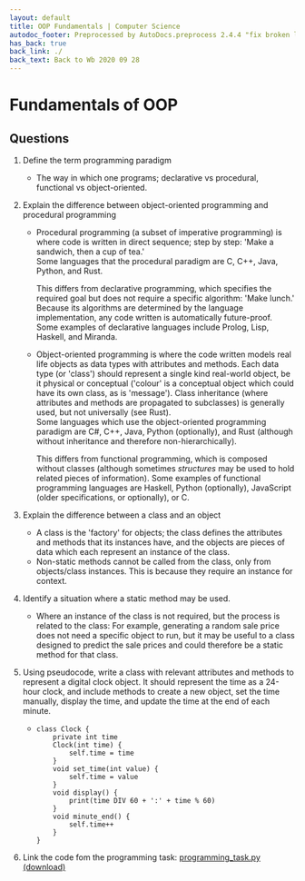 ```yaml
---
layout: default
title: OOP Fundamentals | Computer Science
autodoc_footer: Preprocessed by AutoDocs.preprocess 2.4.4 "fix broken link for 'C' filetype" ⓒ Starwort, 2020
has_back: true
back_link: ./
back_text: Back to Wb 2020 09 28
---
```


# Fundamentals of OOP

## Questions

01. Define the term programming paradigm
    - The way in which one programs; declarative vs procedural, functional vs object-oriented.
02. Explain the difference between object-oriented programming and procedural programming
    - Procedural programming (a subset of imperative programming) is where code is written in direct sequence; step by step: 'Make a sandwich, then a cup of tea.'  
    Some languages that the procedural paradigm are C, C++, Java, Python, and Rust.

        This differs from declarative programming, which specifies the required goal but does not require a specific algorithm: 'Make lunch.' Because its algorithms are determined by the language implementation, any code written is automatically future-proof.  
        Some examples of declarative languages include Prolog, Lisp, Haskell, and Miranda.
    - Object-oriented programming is where the code written models real life objects as data types with attributes and methods.
    Each data type (or 'class') should represent a single kind real-world object, be it physical or conceptual ('colour' is a conceptual object which could have its own class, as is 'message'). Class inheritance (where attributes and methods are propagated to subclasses) is generally used, but not universally (see Rust).  
        Some languages which use the object-oriented programming paradigm are C#, C++, Java, Python (optionally), and Rust (although without inheritance and therefore non-hierarchically).

        This differs from functional programming, which is composed without classes (although sometimes *structures* may be used to hold related pieces of information). Some examples of functional programming languages are Haskell, Python (optionally), JavaScript (older specifications, or optionally), or C.
03. Explain the difference between a class and an object
    - A class is the 'factory' for objects; the class defines the attributes and methods that its instances have, and the objects are pieces of data which each represent an instance of the class.
    - Non-static methods cannot be called from the class, only from objects/class instances. This is because they require an instance for context.
04. Identify a situation where a static method may be used.
    - Where an instance of the class is not required, but the process is related to the class: For example, generating a random sale price does not need a specific object to run, but it may be useful to a class designed to predict the sale prices and could therefore be a static method for that class.
05. Using pseudocode, write a class with relevant attributes and methods to represent a digital clock object. It should represent the time as a 24-hour clock, and include methods to create a new object, set the time manually, display the time, and update the time at the end of each minute.

    - ```psc
      class Clock {
          private int time
          Clock(int time) {
              self.time = time
          }
          void set_time(int value) {
              self.time = value
          }
          void display() {
              print(time DIV 60 + ':' + time % 60)
          }
          void minute_end() {
              self.time++
          }
      }
      ```

06. Link the code fom the programming task: [programming_task.py](https://github.com/Starwort/computer-science/blob/master/_preprocess/programming_practice/wb_2020_09_28/programming_task.py) [(download)](./programming_task.py)